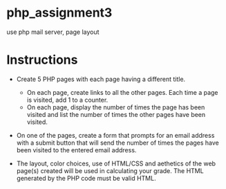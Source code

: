 # php_assignment3
use php mail server, page layout

# Instructions
- Create 5 PHP pages with each page having a different title.
  - On each page, create links to all the other pages. Each time a page is visited, add 1 to a counter.
  - On each page, display the number of times the page has been visited and list the number of times the other pages have been visited.

- On one of the pages, create a form that prompts for an email address with a submit button that will send the number of times the pages have been visited to the entered email address.

- The layout, color choices, use of HTML/CSS and aethetics of the web page(s) created will be used in calculating your grade. The HTML generated by the PHP code must be valid HTML.